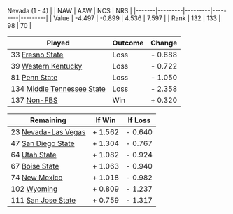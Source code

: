 Nevada (1 - 4)
|       |   NAW   |   AAW   |   NCS   |   NRS   |
|-------|---------|---------|---------|---------|
| Value |  -4.497 |  -0.899 |   4.536 |   7.597 |
| Rank  |     132 |     133 |      98 |      70 |

| Played                    | Outcome    |  Change  |
|---------------------------|------------|----------|
|  33 [Fresno State          ](FresnoState)| Loss       | -  0.688 |
|  39 [Western Kentucky      ](WesternKentucky)| Loss       | -  0.722 |
|  81 [Penn State            ](PennState)| Loss       | -  1.050 |
| 134 [Middle Tennessee State](MiddleTennesseeState)| Loss       | -  2.358 |
| 137 [Non-FBS               ](NonFBS)| Win        | +  0.320 |

| Remaining                 |  If Win  |  If Loss |
|---------------------------|----------|----------|
|  23 [Nevada-Las Vegas      ](NevadaLasVegas)| +  1.562 | -  0.640 |
|  47 [San Diego State       ](SanDiegoState)| +  1.304 | -  0.767 |
|  64 [Utah State            ](UtahState)| +  1.082 | -  0.924 |
|  67 [Boise State           ](BoiseState)| +  1.063 | -  0.940 |
|  74 [New Mexico            ](NewMexico)| +  1.018 | -  0.982 |
| 102 [Wyoming               ](Wyoming)| +  0.809 | -  1.237 |
| 111 [San Jose State        ](SanJoseState)| +  0.759 | -  1.317 |

